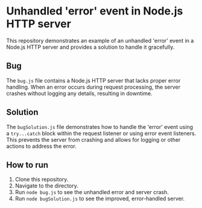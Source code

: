 # Unhandled 'error' event in Node.js HTTP server

This repository demonstrates an example of an unhandled 'error' event in a Node.js HTTP server and provides a solution to handle it gracefully.

## Bug
The `bug.js` file contains a Node.js HTTP server that lacks proper error handling.  When an error occurs during request processing, the server crashes without logging any details, resulting in downtime.

## Solution
The `bugSolution.js` file demonstrates how to handle the 'error' event using a `try...catch` block within the request listener or using error event listeners. This prevents the server from crashing and allows for logging or other actions to address the error.

## How to run
1. Clone this repository.
2. Navigate to the directory.
3. Run `node bug.js` to see the unhandled error and server crash.
4. Run `node bugSolution.js` to see the improved, error-handled server.